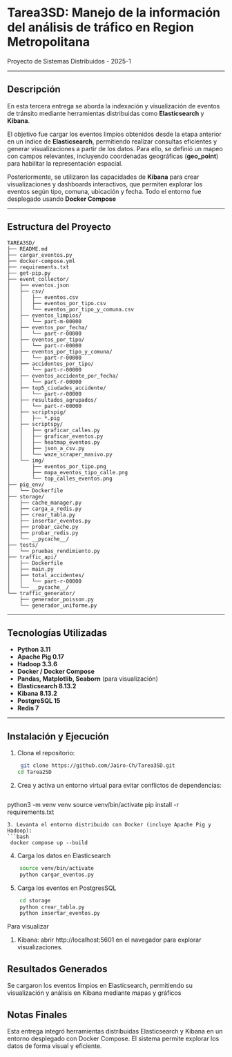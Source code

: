 # Tarea3SD: Manejo de la información del análisis de tráfico en Region Metropolitana

Proyecto de Sistemas Distribuidos - 2025-1

---

## Descripción

En esta tercera entrega se aborda la indexación y visualización de eventos de tránsito mediante herramientas distribuidas como **Elasticsearch** y **Kibana**.

El objetivo fue cargar los eventos limpios obtenidos desde la etapa anterior en un índice de **Elasticsearch**, permitiendo realizar consultas eficientes y generar visualizaciones a partir de los datos. Para ello, se definió un mapeo con campos relevantes, incluyendo coordenadas geográficas (**geo_point**) para habilitar la representación espacial.

Posteriormente, se utilizaron las capacidades de **Kibana** para crear visualizaciones y dashboards interactivos, que permiten explorar los eventos según tipo, comuna, ubicación y fecha. Todo el entorno fue desplegado usando **Docker Compose**

---

## Estructura del Proyecto


```
TAREA3SD/
├── README.md
├── cargar_eventos.py
├── docker-compose.yml
├── requirements.txt
├── get-pip.py
├── event_collector/
│   ├── eventos.json
│   ├── csv/
│   │   ├── eventos.csv
│   │   ├── eventos_por_tipo.csv
│   │   └── eventos_por_tipo_y_comuna.csv
│   ├── eventos_limpios/
│   │   └── part-m-00000
│   ├── eventos_por_fecha/
│   │   └── part-r-00000
│   ├── eventos_por_tipo/
│   │   └── part-r-00000
│   ├── eventos_por_tipo_y_comuna/
│   │   └── part-r-00000
│   ├── accidentes_por_tipo/
│   │   └── part-r-00000
│   ├── eventos_accidente_por_fecha/
│   │   └── part-r-00000
│   ├── top5_ciudades_accidente/
│   │   └── part-r-00000
│   ├── resultados_agrupados/
│   │   └── part-r-00000
│   ├── scriptspig/
│   │   ├── *.pig
│   ├── scriptspy/
│   │   ├── graficar_calles.py
│   │   ├── graficar_eventos.py
│   │   ├── heatmap_eventos.py
│   │   ├── json_a_csv.py
│   │   └── waze_scraper_masivo.py
│   └── img/
│       ├── eventos_por_tipo.png
│       ├── mapa_eventos_tipo_calle.png
│       └── top_calles_eventos.png
├── pig_env/
│   └── Dockerfile
├── storage/
│   ├── cache_manager.py
│   ├── carga_a_redis.py
│   ├── crear_tabla.py
│   ├── insertar_eventos.py
│   ├── probar_cache.py
│   ├── probar_redis.py
│   └── __pycache__/
├── tests/
│   └── pruebas_rendimiento.py
├── traffic_api/
│   ├── Dockerfile
│   ├── main.py
│   ├── total_accidentes/
│   │   └── part-r-00000
│   └── __pycache__/
└── traffic_generator/
    ├── generador_poisson.py
    └── generador_uniforme.py

```





---

## Tecnologías Utilizadas

- **Python 3.11**
- **Apache Pig 0.17**
- **Hadoop 3.3.6**
- **Docker / Docker Compose**
- **Pandas, Matplotlib, Seaborn** (para visualización)
- **Elasticsearch 8.13.2**
- **Kibana 8.13.2**
- **PostgreSQL 15**
- **Redis 7**
---

## Instalación y Ejecución

1. Clona el repositorio:
   ```bash
    git clone https://github.com/Jairo-Ch/Tarea3SD.git
   cd Tarea2SD
   ```

2. Crea y activa un entorno virtual para evitar conflictos de dependencias:

   ```bash
  python3 -m venv venv
  source venv/bin/activate
  pip install -r requirements.txt
   ```
3. Levanta el entorno distribuido con Docker (incluye Apache Pig y Hadoop):
  ```bash
    docker compose up --build
  ```
4. Carga los datos en Elasticsearch
  ```bash
      source venv/bin/activate      
      python cargar_eventos.py      
  ```
5. Carga los eventos en PostgresSQL
  ```bash
      cd storage
      python crear_tabla.py         
      python insertar_eventos.py    

  ```


Para visualizar

1. Kibana: abrir http://localhost:5601 en el navegador para explorar visualizaciones.
  
  
## Resultados Generados
Se cargaron los eventos limpios en Elasticsearch, permitiendo su visualización y análisis en Kibana mediante mapas y gráficos

## Notas Finales

Esta entrega integró herramientas distribuidas Elasticsearch y Kibana  en un entorno desplegado con Docker Compose. El sistema permite explorar los datos de forma visual y eficiente.
